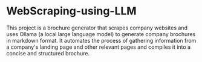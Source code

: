 # WebScraping-using-LLM
This project is a brochure generator that scrapes company websites and uses Ollama (a local large language model) to generate company brochures in markdown format. It automates the process of gathering information from a company's landing page and other relevant pages and compiles it into a concise and structured brochure.
